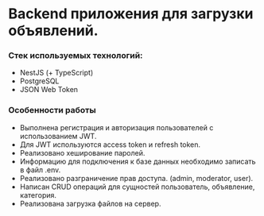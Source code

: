 # Backend приложения для загрузки объявлений.

### Стек используемых технологий:

- NestJS (+ TypeScript)
- PostgreSQL
- JSON Web Token

### Особенности работы

- Выполнена регистрация и авторизация пользователей с использованием JWT.
- Для JWT используются access token и refresh token.
- Реализовано хеширование паролей.
- Информацию для подключения к базе данных необходимо записать в файл .env.
- Реализовано разграничение прав доступа. (admin, moderator, user).
- Написан CRUD операций для сущностей пользователь, объявление, категория.
- Реализована загрузка файлов на сервер.
